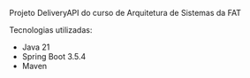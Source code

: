 Projeto DeliveryAPI do curso de Arquitetura de Sistemas da FAT

Tecnologias utilizadas:
- Java 21
- Spring Boot 3.5.4
- Maven
